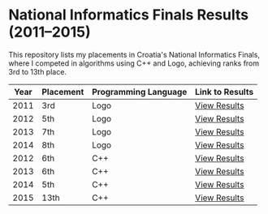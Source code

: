 # National Informatics Finals Results (2011–2015)

This repository lists my placements in Croatia's National Informatics Finals, where I competed in algorithms using C++ and Logo, achieving ranks from 3rd to 13th place.

| Year | Placement | Programming Language | Link to Results |
|------|-----------|----------------------|-----------------|
| 2011 | 3rd       | Logo                 | [View Results](https://informatika.azoo.hr/natjecanje/dogadjaj/129/rezultati) |
| 2012 | 5th       | Logo                 | [View Results](https://informatika.azoo.hr/natjecanje/dogadjaj/182/rezultati) |
| 2013 | 7th       | Logo                 | [View Results](https://informatika.azoo.hr/natjecanje/dogadjaj/231/rezultati) |
| 2014 | 8th       | Logo                 | [View Results](https://informatika.azoo.hr/natjecanje/dogadjaj/284/rezultati) |
| 2012 | 6th       | C++                  | [View Results](https://informatika.azoo.hr/natjecanje/dogadjaj/182/rezultati) |
| 2013 | 6th       | C++                  | [View Results](https://informatika.azoo.hr/natjecanje/dogadjaj/235/rezultati) |
| 2014 | 5th       | C++                  | [View Results](https://informatika.azoo.hr/natjecanje/dogadjaj/288/rezultati) |
| 2015 | 13th      | C++                  | [View Results](https://informatika.azoo.hr/natjecanje/dogadjaj/342/rezultati) |
